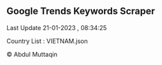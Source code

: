 

## Google Trends Keywords Scraper 
 
Last Update 21-01-2023 , 08:34:25

Country List :
VIETNAM.json



© Abdul Muttaqin 
